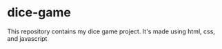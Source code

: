 # dice-game

This repository contains my dice game project. It's made using html, css, and javascript
